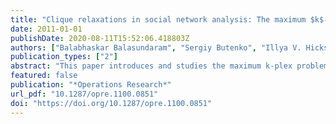 ```yaml
---
title: "Clique relaxations in social network analysis: The maximum $k$-plex problem"
date: 2011-01-01
publishDate: 2020-08-11T15:52:06.418803Z
authors: ["Balabhaskar Balasundaram", "Sergiy Butenko", "Illya V. Hicks"]
publication_types: ["2"]
abstract: "This paper introduces and studies the maximum k-plex problem, which arises in social network analysis and has wider applicability in several important areas employing graph-based data mining. After establishing NP-completeness of the decision version of the problem on arbitrary graphs, an integer programming formulation is presented, followed by a polyhedral study to identify combinatorial valid inequalities and facets. A branch-and-cut algorithm is implemented and tested on proposed benchmark instances. An algorithmic approach is developed exploiting the graph-theoretic properties of a k-plex that is effective in solving the problem to optimality on very large, sparse graphs such as the power law graphs frequently encountered in the applications of interest. "
featured: false
publication: "*Operations Research*"
url_pdf: "10.1287/opre.1100.0851"
doi: "https://doi.org/10.1287/opre.1100.0851"
---
```


